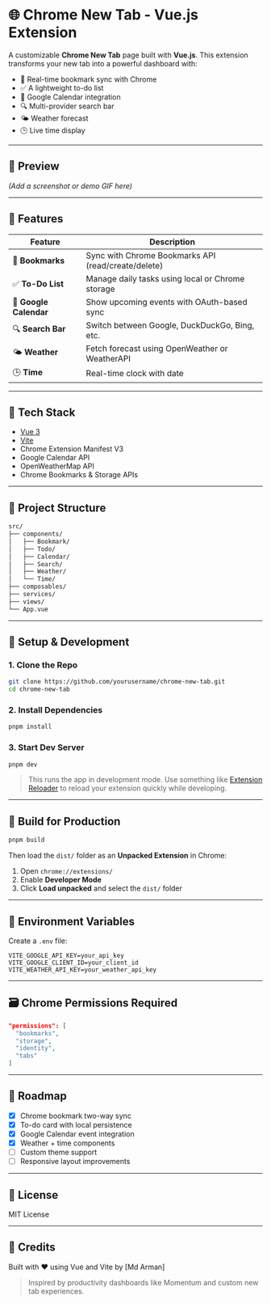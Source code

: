 # 🌐 Chrome New Tab - Vue.js Extension

A customizable **Chrome New Tab** page built with **Vue.js**. This extension transforms your new tab into a powerful dashboard with:

- 🔖 Real-time bookmark sync with Chrome
- ✅ A lightweight to-do list
- 📆 Google Calendar integration
- 🔍 Multi-provider search bar
- 🌤️ Weather forecast
- 🕒 Live time display

---

## 📸 Preview

_(Add a screenshot or demo GIF here)_

---

## 🚀 Features

| Feature                | Description                                         |
| ---------------------- | --------------------------------------------------- |
| 🔖 **Bookmarks**       | Sync with Chrome Bookmarks API (read/create/delete) |
| ✅ **To-Do List**      | Manage daily tasks using local or Chrome storage    |
| 📆 **Google Calendar** | Show upcoming events with OAuth-based sync          |
| 🔍 **Search Bar**      | Switch between Google, DuckDuckGo, Bing, etc.       |
| 🌤️ **Weather**         | Fetch forecast using OpenWeather or WeatherAPI      |
| 🕒 **Time**            | Real-time clock with date                           |

---

## 🧱 Tech Stack

- [Vue 3](https://vuejs.org/)
- [Vite](https://vitejs.dev/)
- Chrome Extension Manifest V3
- Google Calendar API
- OpenWeatherMap API
- Chrome Bookmarks & Storage APIs

---

## 📁 Project Structure

```bash
src/
├── components/
│   ├── Bookmark/
│   ├── Todo/
│   ├── Calendar/
│   ├── Search/
│   ├── Weather/
│   └── Time/
├── composables/
├── services/
├── views/
└── App.vue
```

---

## 🔧 Setup & Development

### 1. Clone the Repo

```bash
git clone https://github.com/yourusername/chrome-new-tab.git
cd chrome-new-tab
```

### 2. Install Dependencies

```bash
pnpm install
```

### 3. Start Dev Server

```bash
pnpm dev
```

> This runs the app in development mode. Use something like [Extension Reloader](https://chrome.google.com/webstore/detail/extension-reloader) to reload your extension quickly while developing.

---

## 🧪 Build for Production

```bash
pnpm build
```

Then load the `dist/` folder as an **Unpacked Extension** in Chrome:

1. Open `chrome://extensions/`
2. Enable **Developer Mode**
3. Click **Load unpacked** and select the `dist/` folder

---

## 🔐 Environment Variables

Create a `.env` file:

```env
VITE_GOOGLE_API_KEY=your_api_key
VITE_GOOGLE_CLIENT_ID=your_client_id
VITE_WEATHER_API_KEY=your_weather_api_key
```

---

## 🗃️ Chrome Permissions Required

```json
"permissions": [
  "bookmarks",
  "storage",
  "identity",
  "tabs"
]
```

---

## 📅 Roadmap

- [x] Chrome bookmark two-way sync
- [x] To-do card with local persistence
- [x] Google Calendar event integration
- [x] Weather + time components
- [ ] Custom theme support
- [ ] Responsive layout improvements

---

## 📄 License

MIT License

---

## 🙌 Credits

Built with ❤️ using Vue and Vite by \[Md Arman]

> Inspired by productivity dashboards like Momentum and custom new tab experiences.

